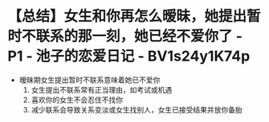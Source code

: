 # 【总结】女生和你再怎么暧昧，她提出暂时不联系的那一刻，她已经不爱你了 - P1 - 池子的恋爱日记 - BV1s24y1K74p

-   暧昧期女生提出暂时不联系意味着她已不爱你
    1.  女生提出不联系常有正当理由，如考试或机遇
    2.  喜欢你的女生不会忍住不找你
    3.  减少联系会导致关系变淡或女生找别人，女生已接受结果并放你备胎